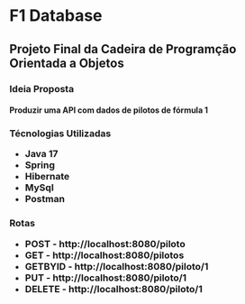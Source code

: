 <h1>F1 Database</h1>

<h2>Projeto Final da Cadeira de Programção Orientada a Objetos</h2>

<h3>Ideia Proposta</h3>
<h4></h4>
<h4>Produzir uma API com dados de pilotos de fórmula 1</h4>

<h3>Técnologias Utilizadas</3>
<ul>
  <li>Java 17</li>
  <li>Spring</li>
  <li>Hibernate</li>
  <li>MySql</li>
  <li>Postman</li>
</ul>

<h3>Rotas</3>
<ul>
  <li>POST - http://localhost:8080/piloto</li>
  <li>GET - http://localhost:8080/pilotos</li>
  <li>GETBYID - http://localhost:8080/piloto/1</li>
  <li>PUT - http://localhost:8080/piloto/1</li>
  <li>DELETE - http://localhost:8080/piloto/1</li>
</ul>

